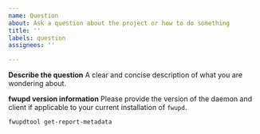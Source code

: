 ```yaml
---
name: Question
about: Ask a question about the project or how to do something
title: ''
labels: question
assignees: ''

---
```


**Describe the question**
A clear and concise description of what you are wondering about.

**fwupd version information**
Please provide the version of the daemon and client if applicable to your current installation of `fwupd`.

```shell
fwupdtool get-report-metadata
```
